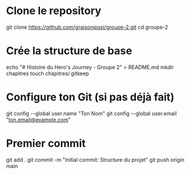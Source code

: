 # Clone le repository
git clone https://github.com/graisonipssi/groupe-2.git
cd groupe-2

# Crée la structure de base
echo "# Histoire du Hero's Journey - Groupe 2" > README.md
mkdir chapitres
touch chapitres/.gitkeep

# Configure ton Git (si pas déjà fait)
git config --global user.name "Ton Nom"
git config --global user.email "ton.email@example.com"

# Premier commit
git add .
git commit -m "Initial commit: Structure du projet"
git push origin main
